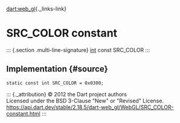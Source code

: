 [dart:web\_gl](../../dart-web_gl/dart-web_gl-library){._links-link}

SRC\_COLOR constant
===================

::: {.section .multi-line-signature}
[int](../../dart-core/int-class) const SRC\_COLOR
:::

Implementation {#source}
--------------

``` {.language-dart data-language="dart"}
static const int SRC_COLOR = 0x0300;
```

::: {._attribution}
© 2012 the Dart project authors\
Licensed under the BSD 3-Clause \"New\" or \"Revised\" License.\
<https://api.dart.dev/stable/2.18.5/dart-web_gl/WebGL/SRC_COLOR-constant.html>
:::
